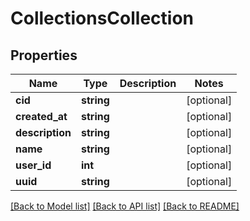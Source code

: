 # CollectionsCollection

## Properties
Name | Type | Description | Notes
------------ | ------------- | ------------- | -------------
**cid** | **string** |  | [optional] 
**created_at** | **string** |  | [optional] 
**description** | **string** |  | [optional] 
**name** | **string** |  | [optional] 
**user_id** | **int** |  | [optional] 
**uuid** | **string** |  | [optional] 

[[Back to Model list]](../../README.md#documentation-for-models) [[Back to API list]](../../README.md#documentation-for-api-endpoints) [[Back to README]](../../README.md)

